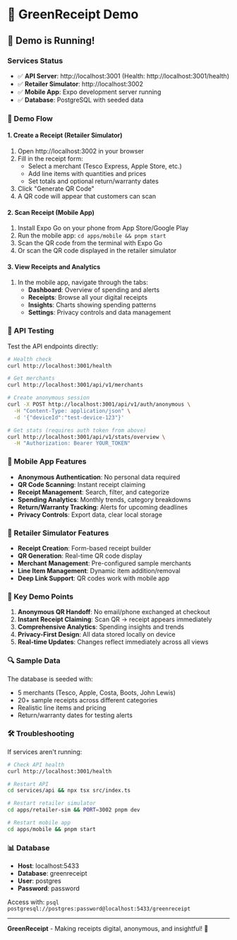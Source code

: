 # 🌱 GreenReceipt Demo

## 🎉 Demo is Running!

### Services Status
- ✅ **API Server**: http://localhost:3001 (Health: http://localhost:3001/health)
- ✅ **Retailer Simulator**: http://localhost:3002
- ✅ **Mobile App**: Expo development server running
- ✅ **Database**: PostgreSQL with seeded data

### 🚀 Demo Flow

#### 1. Create a Receipt (Retailer Simulator)
1. Open http://localhost:3002 in your browser
2. Fill in the receipt form:
   - Select a merchant (Tesco Express, Apple Store, etc.)
   - Add line items with quantities and prices
   - Set totals and optional return/warranty dates
3. Click "Generate QR Code"
4. A QR code will appear that customers can scan

#### 2. Scan Receipt (Mobile App)
1. Install Expo Go on your phone from App Store/Google Play
2. Run the mobile app: `cd apps/mobile && pnpm start`
3. Scan the QR code from the terminal with Expo Go
4. Or scan the QR code displayed in the retailer simulator

#### 3. View Receipts and Analytics
1. In the mobile app, navigate through the tabs:
   - **Dashboard**: Overview of spending and alerts
   - **Receipts**: Browse all your digital receipts
   - **Insights**: Charts showing spending patterns
   - **Settings**: Privacy controls and data management

### 🔧 API Testing

Test the API endpoints directly:

```bash
# Health check
curl http://localhost:3001/health

# Get merchants
curl http://localhost:3001/api/v1/merchants

# Create anonymous session
curl -X POST http://localhost:3001/api/v1/auth/anonymous \
  -H "Content-Type: application/json" \
  -d '{"deviceId":"test-device-123"}'

# Get stats (requires auth token from above)
curl http://localhost:3001/api/v1/stats/overview \
  -H "Authorization: Bearer YOUR_TOKEN"
```

### 📱 Mobile App Features

- **Anonymous Authentication**: No personal data required
- **QR Code Scanning**: Instant receipt claiming
- **Receipt Management**: Search, filter, and categorize
- **Spending Analytics**: Monthly trends, category breakdowns
- **Return/Warranty Tracking**: Alerts for upcoming deadlines
- **Privacy Controls**: Export data, clear local storage

### 🏪 Retailer Simulator Features

- **Receipt Creation**: Form-based receipt builder
- **QR Generation**: Real-time QR code display
- **Merchant Management**: Pre-configured sample merchants
- **Line Item Management**: Dynamic item addition/removal
- **Deep Link Support**: QR codes work with mobile app

### 🎯 Key Demo Points

1. **Anonymous QR Handoff**: No email/phone exchanged at checkout
2. **Instant Receipt Claiming**: Scan QR → receipt appears immediately
3. **Comprehensive Analytics**: Spending insights and trends
4. **Privacy-First Design**: All data stored locally on device
5. **Real-time Updates**: Changes reflect immediately across all views

### 🔍 Sample Data

The database is seeded with:
- 5 merchants (Tesco, Apple, Costa, Boots, John Lewis)
- 20+ sample receipts across different categories
- Realistic line items and pricing
- Return/warranty dates for testing alerts

### 🛠️ Troubleshooting

If services aren't running:
```bash
# Check API health
curl http://localhost:3001/health

# Restart API
cd services/api && npx tsx src/index.ts

# Restart retailer simulator
cd apps/retailer-sim && PORT=3002 pnpm dev

# Restart mobile app
cd apps/mobile && pnpm start
```

### 📊 Database

- **Host**: localhost:5433
- **Database**: greenreceipt
- **User**: postgres
- **Password**: password

Access with: `psql postgresql://postgres:password@localhost:5433/greenreceipt`

---

**GreenReceipt** - Making receipts digital, anonymous, and insightful! 🌱
